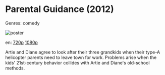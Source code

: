 # Parental Guidance (2012)

Genres: comedy

![poster](http://image.tmdb.org/t/p/w500/1uHA1xOzrQczAmXvs4ji3XmKG6b.jpg)

en:
  [720p](magnet:?xt=urn:btih:5D1AD761322D2CB7EB3AA5334C3F84D743B4F323&tr=udp://glotorrents.pw:6969/announce&tr=udp://tracker.opentrackr.org:1337/announce&tr=udp://torrent.gresille.org:80/announce&tr=udp://tracker.openbittorrent.com:80&tr=udp://tracker.coppersurfer.tk:6969&tr=udp://tracker.leechers-paradise.org:6969&tr=udp://p4p.arenabg.ch:1337&tr=udp://tracker.internetwarriors.net:1337)
  [1080p](magnet:?xt=urn:btih:333E2B5BCF177E0B4DAAECEAB78B7BA7D040AB3E&tr=udp://glotorrents.pw:6969/announce&tr=udp://tracker.opentrackr.org:1337/announce&tr=udp://torrent.gresille.org:80/announce&tr=udp://tracker.openbittorrent.com:80&tr=udp://tracker.coppersurfer.tk:6969&tr=udp://tracker.leechers-paradise.org:6969&tr=udp://p4p.arenabg.ch:1337&tr=udp://tracker.internetwarriors.net:1337)
  


Artie and Diane agree to look after their three grandkids when their type-A helicopter parents need to leave town for work. Problems arise when the kids' 21st-century behavior collides with Artie and Diane's old-school methods.